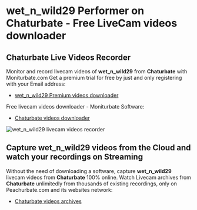 # wet_n_wild29 Performer on Chaturbate - Free LiveCam videos downloader

## Chaturbate Live Videos Recorder

Monitor and record livecam videos of **wet_n_wild29** from **Chaturbate** with Moniturbate.com
Get a premium trial for free by just and only registering with your Email address:
* [wet_n_wild29 Premium videos downloader](https://moniturbate.com/request-demo-licence-key.html)

Free livecam videos downloader - Moniturbate Software:
* [Chaturbate videos downloader](https://moniturbate.com/moniturbate-download-software.html)

![wet_n_wild29 livecam videos recorder](https://peachurnet.com/templates/moniturbate-software.png)


## Capture wet_n_wild29 videos from the Cloud and watch your recordings on Streaming

Without the need of downloading a software, capture **wet_n_wild29** livecam videos from **Chaturbate** 100% online.
Watch Livecam archives from **Chaturbate** unlimitedly from thousands of existing recordings, only on Peachurbate.com and its websites network:
* [Chaturbate videos archives](https://peachurnet.com/)